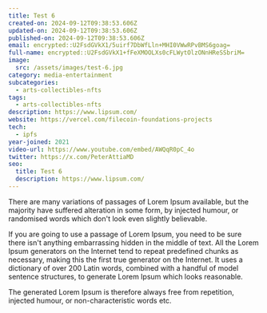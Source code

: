 ```yaml
---
title: Test 6
created-on: 2024-09-12T09:38:53.606Z
updated-on: 2024-09-12T09:38:53.606Z
published-on: 2024-09-12T09:38:53.606Z
email: encrypted::U2FsdGVkX1/5uirf7DbWfLln+MHI0VWwRPvBMS6goag=
full-name: encrypted::U2FsdGVkX1+fFeXMOOLXs0cFLWytOlzONnHReSSbriM=
image:
  src: /assets/images/test-6.jpg
category: media-entertainment
subcategories:
  - arts-collectibles-nfts
tags:
  - arts-collectibles-nfts
description: https://www.lipsum.com/
website: https://vercel.com/filecoin-foundations-projects
tech:
  - ipfs
year-joined: 2021
video-url: https://www.youtube.com/embed/AWQqR0pC_4o
twitter: https://x.com/PeterAttiaMD
seo:
  title: Test 6
  description: https://www.lipsum.com/
---
```


There are many variations of passages of Lorem Ipsum available, but the majority have suffered alteration in some form, by injected humour, or randomised words which don't look even slightly believable.

If you are going to use a passage of Lorem Ipsum, you need to be sure there isn't anything embarrassing hidden in the middle of text. All the Lorem Ipsum generators on the Internet tend to repeat predefined chunks as necessary, making this the first true generator on the Internet. It uses a dictionary of over 200 Latin words, combined with a handful of model sentence structures, to generate Lorem Ipsum which looks reasonable.

The generated Lorem Ipsum is therefore always free from repetition, injected humour, or non-characteristic words etc.
